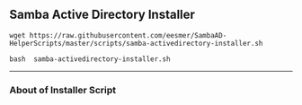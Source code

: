 ## Samba Active Directory Installer


```
wget https://raw.githubusercontent.com/eesmer/SambaAD-HelperScripts/master/scripts/samba-activedirectory-installer.sh
```
```
bash  samba-activedirectory-installer.sh
```

---

### About of Installer Script
